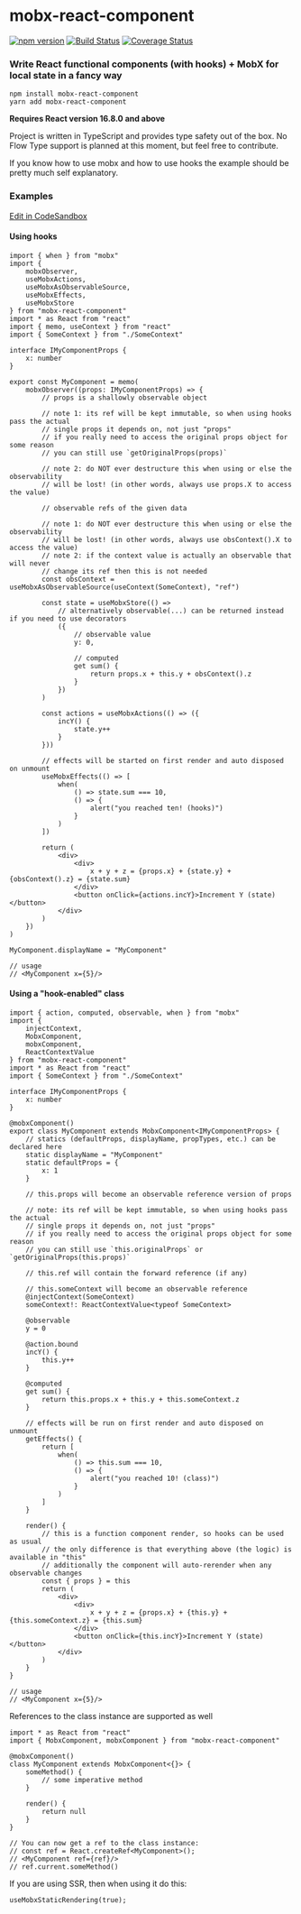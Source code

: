 # mobx-react-component <!-- omit in toc -->

[![npm version](https://badge.fury.io/js/mobx-react-component.svg)](https://badge.fury.io/js/mobx-react-component)
[![Build Status](https://travis-ci.org/xaviergonz/mobx-react-component.svg?branch=master)](https://travis-ci.org/xaviergonz/mobx-react-component)
[![Coverage Status](https://coveralls.io/repos/github/xaviergonz/mobx-react-component/badge.svg?branch=master)](https://coveralls.io/github/xaviergonz/mobx-react-component?branch=master)

### Write React functional components (with hooks) + MobX for local state in a fancy way

```
npm install mobx-react-component
yarn add mobx-react-component
```

**Requires React version 16.8.0 and above**

Project is written in TypeScript and provides type safety out of the box. No Flow Type support is planned at this moment, but feel free to contribute.

If you know how to use mobx and how to use hooks the example should be pretty much self explanatory.

### Examples

[Edit in CodeSandbox](https://stackblitz.com/edit/mobx-react-component-sample)

#### Using hooks

```tsx
import { when } from "mobx"
import {
    mobxObserver,
    useMobxActions,
    useMobxAsObservableSource,
    useMobxEffects,
    useMobxStore
} from "mobx-react-component"
import * as React from "react"
import { memo, useContext } from "react"
import { SomeContext } from "./SomeContext"

interface IMyComponentProps {
    x: number
}

export const MyComponent = memo(
    mobxObserver((props: IMyComponentProps) => {
        // props is a shallowly observable object

        // note 1: its ref will be kept immutable, so when using hooks pass the actual
        // single props it depends on, not just "props"
        // if you really need to access the original props object for some reason
        // you can still use `getOriginalProps(props)`

        // note 2: do NOT ever destructure this when using or else the observability
        // will be lost! (in other words, always use props.X to access the value)

        // observable refs of the given data

        // note 1: do NOT ever destructure this when using or else the observability
        // will be lost! (in other words, always use obsContext().X to access the value)
        // note 2: if the context value is actually an observable that will never
        // change its ref then this is not needed
        const obsContext = useMobxAsObservableSource(useContext(SomeContext), "ref")

        const state = useMobxStore(() =>
            // alternatively observable(...) can be returned instead if you need to use decorators
            ({
                // observable value
                y: 0,

                // computed
                get sum() {
                    return props.x + this.y + obsContext().z
                }
            })
        )

        const actions = useMobxActions(() => ({
            incY() {
                state.y++
            }
        }))

        // effects will be started on first render and auto disposed on unmount
        useMobxEffects(() => [
            when(
                () => state.sum === 10,
                () => {
                    alert("you reached ten! (hooks)")
                }
            )
        ])

        return (
            <div>
                <div>
                    x + y + z = {props.x} + {state.y} + {obsContext().z} = {state.sum}
                </div>
                <button onClick={actions.incY}>Increment Y (state)</button>
            </div>
        )
    })
)

MyComponent.displayName = "MyComponent"

// usage
// <MyComponent x={5}/>
```

#### Using a "hook-enabled" class

```tsx
import { action, computed, observable, when } from "mobx"
import {
    injectContext,
    MobxComponent,
    mobxComponent,
    ReactContextValue
} from "mobx-react-component"
import * as React from "react"
import { SomeContext } from "./SomeContext"

interface IMyComponentProps {
    x: number
}

@mobxComponent()
export class MyComponent extends MobxComponent<IMyComponentProps> {
    // statics (defaultProps, displayName, propTypes, etc.) can be declared here
    static displayName = "MyComponent"
    static defaultProps = {
        x: 1
    }

    // this.props will become an observable reference version of props

    // note: its ref will be kept immutable, so when using hooks pass the actual
    // single props it depends on, not just "props"
    // if you really need to access the original props object for some reason
    // you can still use `this.originalProps` or `getOriginalProps(this.props)`

    // this.ref will contain the forward reference (if any)

    // this.someContext will become an observable reference
    @injectContext(SomeContext)
    someContext!: ReactContextValue<typeof SomeContext>

    @observable
    y = 0

    @action.bound
    incY() {
        this.y++
    }

    @computed
    get sum() {
        return this.props.x + this.y + this.someContext.z
    }

    // effects will be run on first render and auto disposed on unmount
    getEffects() {
        return [
            when(
                () => this.sum === 10,
                () => {
                    alert("you reached 10! (class)")
                }
            )
        ]
    }

    render() {
        // this is a function component render, so hooks can be used as usual
        // the only difference is that everything above (the logic) is available in "this"
        // additionally the component will auto-rerender when any observable changes
        const { props } = this
        return (
            <div>
                <div>
                    x + y + z = {props.x} + {this.y} + {this.someContext.z} = {this.sum}
                </div>
                <button onClick={this.incY}>Increment Y (state)</button>
            </div>
        )
    }
}

// usage
// <MyComponent x={5}/>
```

References to the class instance are supported as well

```tsx
import * as React from "react"
import { MobxComponent, mobxComponent } from "mobx-react-component"

@mobxComponent()
class MyComponent extends MobxComponent<{}> {
    someMethod() {
        // some imperative method
    }

    render() {
        return null
    }
}

// You can now get a ref to the class instance:
// const ref = React.createRef<MyComponent>();
// <MyComponent ref={ref}/>
// ref.current.someMethod()
```

If you are using SSR, then when using it do this:

```tsx
useMobxStaticRendering(true);
```
